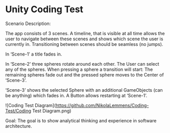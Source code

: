 # Unity Coding Test

Scenario Description: 

The app consists of 3 scenes. A timeline, that is visible at all time allows the user to navigate between these scenes and shows which scene the user is currently in. Transitioning between scenes should be seamless (no jumps). 

In ‘Scene-1’ a title fades in. 

In ‘Scene-2’ three spheres rotate around each other. The User can select any of the spheres. When pressing a sphere a transition will start: The remaining spheres fade out and the pressed sphere moves to the Center of ‘Scene-3’. 

‘Scene-3’ shows the selected Sphere with an additional GameObjects (can be anything) which fades in. A Button allows restarting at ‘Scene-1’. 

![Coding Test Diagram](https://github.com/NikolaLemmens/Coding-Test/Coding Test Diagram.png)

Goal: 
The goal is to show analytical thinking and experience in software architecture.
